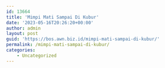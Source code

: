 ```yaml
---
id: 13664
title: 'Mimpi Mati Sampai Di Kubur'
date: '2023-05-16T20:26:20+00:00'
author: admin
layout: post
guid: 'https://bos.awn.biz.id/mimpi-mati-sampai-di-kubur/'
permalink: /mimpi-mati-sampai-di-kubur/
categories:
    - Uncategorized
---
```



